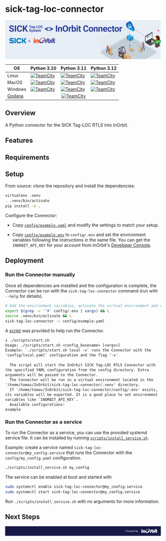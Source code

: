 # sick-tag-loc-connector

![SICK Tag LOC RTLS InOrbit Connector](./assets/inorbit_sick_connector_banner.png)

<table align="center">
  <thead>
    <tr>
      <th>OS</th>
      <th>Python 3.10</th>
      <th>Python 3.11</th>
      <th>Python 3.12</th>
    </tr>
  </thead>
  <tbody>
    <tr>
      <td>Linux</td>
      <td><a href="https://inorbit.teamcity.com/buildConfiguration/Engineering_Development_DeveloperPortal_Connectors_SickTagLocConnector_LinuxPython310QualityCheck?branch=%3Cdefault%3E&mode=builds"><img src="https://inorbit.teamcity.com/app/rest/builds/buildType:id:Engineering_Development_DeveloperPortal_Connectors_SickTagLocConnector_LinuxPython310QualityCheck/statusIcon.svg" alt="TeamCity"/></td>
      <td><a href="https://inorbit.teamcity.com/buildConfiguration/Engineering_Development_DeveloperPortal_Connectors_SickTagLocConnector_LinuxPython311QualityCheck?branch=%3Cdefault%3E&mode=builds"><img src="https://inorbit.teamcity.com/app/rest/builds/buildType:id:Engineering_Development_DeveloperPortal_Connectors_SickTagLocConnector_LinuxPython311QualityCheck/statusIcon.svg" alt="TeamCity"/></td>
      <td><a href="https://inorbit.teamcity.com/buildConfiguration/Engineering_Development_DeveloperPortal_Connectors_SickTagLocConnector_LinuxPython312QualityCheck?branch=%3Cdefault%3E&mode=builds"><img src="https://inorbit.teamcity.com/app/rest/builds/buildType:id:Engineering_Development_DeveloperPortal_Connectors_SickTagLocConnector_LinuxPython312QualityCheck/statusIcon.svg" alt="TeamCity"/></td>
    </tr>
    <tr>
      <td>MacOS</td>
      <td><a href="https://inorbit.teamcity.com/buildConfiguration/Engineering_Development_DeveloperPortal_Connectors_SickTagLocConnector_MacPython310QualityCheck?branch=%3Cdefault%3E&mode=builds"><img src="https://inorbit.teamcity.com/app/rest/builds/buildType:id:Engineering_Development_DeveloperPortal_Connectors_SickTagLocConnector_MacPython310QualityCheck/statusIcon.svg" alt="TeamCity"/></td>
      <td><a href="https://inorbit.teamcity.com/buildConfiguration/Engineering_Development_DeveloperPortal_Connectors_SickTagLocConnector_MacPython311QualityCheck?branch=%3Cdefault%3E&mode=builds"><img src="https://inorbit.teamcity.com/app/rest/builds/buildType:id:Engineering_Development_DeveloperPortal_Connectors_SickTagLocConnector_MacPython311QualityCheck/statusIcon.svg" alt="TeamCity"/></td>
      <td><a href="https://inorbit.teamcity.com/buildConfiguration/Engineering_Development_DeveloperPortal_Connectors_SickTagLocConnector_MacPython312QualityCheck?branch=%3Cdefault%3E&mode=builds"><img src="https://inorbit.teamcity.com/app/rest/builds/buildType:id:Engineering_Development_DeveloperPortal_Connectors_SickTagLocConnector_MacPython312QualityCheck/statusIcon.svg" alt="TeamCity"/></td>
    </tr>
    <tr>
      <td>Windows</td>
      <td><a href="https://inorbit.teamcity.com/buildConfiguration/Engineering_Development_DeveloperPortal_Connectors_SickTagLocConnector_WindowsPython310QualityCheck?branch=%3Cdefault%3E&mode=builds"><img src="https://inorbit.teamcity.com/app/rest/builds/buildType:id:Engineering_Development_DeveloperPortal_Connectors_SickTagLocConnector_WindowsPython310QualityCheck/statusIcon.svg" alt="TeamCity"/></td>
      <td><a href="https://inorbit.teamcity.com/buildConfiguration/Engineering_Development_DeveloperPortal_Connectors_SickTagLocConnector_WindowsPython311QualityCheck?branch=%3Cdefault%3E&mode=builds"><img src="https://inorbit.teamcity.com/app/rest/builds/buildType:id:Engineering_Development_DeveloperPortal_Connectors_SickTagLocConnector_WindowsPython311QualityCheck/statusIcon.svg" alt="TeamCity"/></td>
      <td><a href="https://inorbit.teamcity.com/buildConfiguration/Engineering_Development_DeveloperPortal_Connectors_SickTagLocConnector_WindowsPython312QualityCheck?branch=%3Cdefault%3E&mode=builds"><img src="https://inorbit.teamcity.com/app/rest/builds/buildType:id:Engineering_Development_DeveloperPortal_Connectors_SickTagLocConnector_WindowsPython312QualityCheck/statusIcon.svg" alt="TeamCity"/></td>
    </tr>
    <tr>
      <td><a href="https://www.jetbrains.com/qodana/">Qodana</a></td>
      <td colspan=3 align="center"><a href="https://inorbit.teamcity.com/buildConfiguration/Engineering_Development_DeveloperPortal_Connectors_SickTagLocConnector_QodanaLinuxQualityCheck?branch=%3Cdefault%3E&mode=builds"><img src="https://inorbit.teamcity.com/app/rest/builds/buildType:id:Engineering_Development_DeveloperPortal_Connectors_SickTagLocConnector_QodanaLinuxQualityCheck/statusIcon.svg" alt="TeamCity"/></td>
    </tr>
  </tbody>
</table>

## Overview

A Python connector for the SICK Tag-LOC RTLS into InOrbit.

## Features

<!-- TODO -->

## Requirements

<!-- TODO -->

## Setup

<!-- TODO: Install from PyPi instructions

There are two ways for installing the connector Python package.

1. From PyPi: `pip install inorbit-instock-connector`

2. From source: clone the repository and install the dependencies: -->

From source: clone the repository and install the dependencies:

```bash
virtualenv .venv
. .venv/bin/activate
pip install -e .
```

Configure the Connector:

- Copy [`config/example.yaml`](config/example.yaml) and modify the settings to match your setup.

- Copy [`config/example.env`](config/example.env) to `config/.env` and set the environment variables following the instructions in the same
  file. You can get the `INORBIT_API_KEY` for your account from InOrbit's
  [Developer Console](https://developer.inorbit.ai/docs#configuring-environment-variables).

## Deployment

### Run the Connector manually

Once all dependencies are installed and the configuration is complete, the Connector can be run with the `sick-tag-loc-connector` command (run with `--help` for details).

```bash
# Add the environment variables, activate the virtual environment and run the Connector
export $(grep -v '^#' config/.env | xargs) && \
source .venv/bin/activate && \
sick-tag-loc-connector -c config/example.yaml
```

A [script](scripts/start.sh) was provided to help run the Connector.

```
❯ ./scripts/start.sh
Usage: ./scripts/start.sh <config_basename> [<args>]
Example: `./scripts/start.sh local -v` runs the Connector with the 'config/local.yaml' configuration and the flag '-v'

  The script will start the InOrbit SICK Tag-LOC RTLS Connector with the specified YAML configuration from the config directory. Extra arguments will be passed to the Connector.
  The Connector will be run in a virtual environment located in the '/home/tomas/InOrbit/sick-tag-loc-connector/.venv' directory.
  If '/home/tomas/InOrbit/sick-tag-loc-connector/config/.env' exists, its variables will be exported. It is a good place to set environment variables like `INORBIT_API_KEY`.
  Available configurations:
example
```

### Run the Connector as a service

To run the Connector as a service, you can use the provided systemd service file. It can be installed by running [`scripts/install_service.sh`](scripts/install_service.sh).

Example: create a service named `sick-tag-loc-connector@my_config.service` that runs the Connector with the `config/my_config.yaml` configuration.

```bash
./scripts/install_service.sh my_config
```

The service can be enabled at boot and started with

```bash
sudo systemctl enable sick-tag-loc-connector@my_config.service
sudo systemctl start sick-tag-loc-connector@my_config.service
```

Run `./scripts/install_service.sh` with no arguments for more information.

## Next Steps

<!-- TODO -->


![Powered by InOrbit](./assets/inorbit_github_footer.png)
